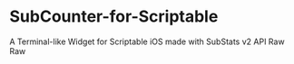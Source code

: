 # SubCounter-for-Scriptable
A Terminal-like Widget for Scriptable iOS made with SubStats v2 API Raw Raw
